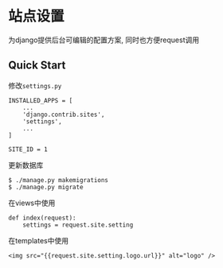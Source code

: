 # 站点设置

为django提供后台可编辑的配置方案, 同时也方便request调用

## Quick Start

修改`settings.py`

```
INSTALLED_APPS = [
    ...
    'django.contrib.sites',    
    'settings',
    ...
]

SITE_ID = 1
```

更新数据库

```
$ ./manage.py makemigrations
$ ./manage.py migrate
```

在views中使用

```
def index(request):
    settings = request.site.setting
```

在templates中使用

```
<img src="{{request.site.setting.logo.url}}" alt="logo" />
```
